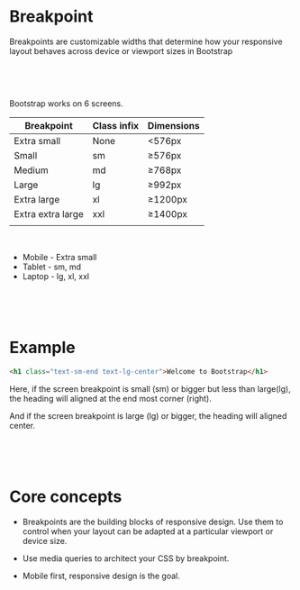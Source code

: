 # Breakpoint

Breakpoints are customizable widths that determine how your responsive layout behaves across device or viewport sizes in Bootstrap

&nbsp;

&nbsp;

Bootstrap works on 6 screens.

| Breakpoint        | Class infix | Dimensions |
| ----------------- | ----------- | ---------- |
| Extra small       | None        | <576px     |
| Small             | sm          | ≥576px     |
| Medium            | md          | ≥768px     |
| Large             | lg          | ≥992px     |
| Extra large       | xl          | ≥1200px    |
| Extra extra large | xxl         | ≥1400px    |
|                   |             |            |

&nbsp;

- Mobile - Extra small
- Tablet - sm, md
- Laptop - lg, xl, xxl

&nbsp;

&nbsp;

# Example

```html
<h1 class="text-sm-end text-lg-center">Welcome to Bootstrap</h1>
```

Here, if the screen breakpoint is small (sm) or bigger but less than large(lg), the heading will aligned at the end most corner (right).

And if the screen breakpoint is large (lg) or bigger, the heading will aligned center.

&nbsp;

&nbsp;

# Core concepts

- Breakpoints are the building blocks of responsive design. Use them to control when your layout can be adapted at a particular viewport or device size.

- Use media queries to architect your CSS by breakpoint.

- Mobile first, responsive design is the goal.
